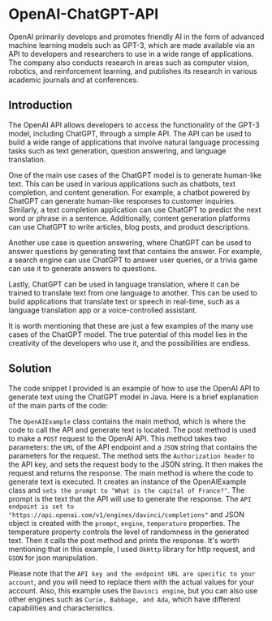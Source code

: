 # OpenAI-ChatGPT-API

OpenAI primarily develops and promotes friendly AI in the form of advanced machine learning models such as GPT-3, which are made available via an API to developers and researchers to use in a wide range of applications. The company also conducts research in areas such as computer vision, robotics, and reinforcement learning, and publishes its research in various academic journals and at conferences.

## Introduction

The OpenAI API allows developers to access the functionality of the GPT-3 model, including ChatGPT, through a simple API. The API can be used to build a wide range of applications that involve natural language processing tasks such as text generation, question answering, and language translation.

One of the main use cases of the ChatGPT model is to generate human-like text. This can be used in various applications such as chatbots, text completion, and content generation. For example, a chatbot powered by ChatGPT can generate human-like responses to customer inquiries. Similarly, a text completion application can use ChatGPT to predict the next word or phrase in a sentence. Additionally, content generation platforms can use ChatGPT to write articles, blog posts, and product descriptions.

Another use case is question answering, where ChatGPT can be used to answer questions by generating text that contains the answer. For example, a search engine can use ChatGPT to answer user queries, or a trivia game can use it to generate answers to questions.

Lastly, ChatGPT can be used in language translation, where it can be trained to translate text from one language to another. This can be used to build applications that translate text or speech in real-time, such as a language translation app or a voice-controlled assistant.

It is worth mentioning that these are just a few examples of the many use cases of the ChatGPT model. The true potential of this model lies in the creativity of the developers who use it, and the possibilities are endless.

## Solution

The code snippet I provided is an example of how to use the OpenAI API to generate text using the ChatGPT model in Java. Here is a brief explanation of the main parts of the code:

The ```OpenAIExample``` class contains the main method, which is where the code to call the API and generate text is located.
The post method is used to make a ```POST``` request to the OpenAI API. This method takes two parameters: the ```URL``` of the API endpoint and a ```JSON``` string that contains the parameters for the request. The method sets the ```Authorization header``` to the API key, and sets the request body to the JSON string. It then makes the request and returns the response.
The main method is where the code to generate text is executed. It creates an instance of the OpenAIExample class and ```sets the prompt to "What is the capital of France?"```. The prompt is the text that the API will use to generate the response. The ```API endpoint is set to "https://api.openai.com/v1/engines/davinci/completions"``` and JSON object is created with the ```prompt```, ```engine```, ```temperature``` properties. The temperature property controls the level of randomness in the generated text. Then it calls the post method and prints the response.
It's worth mentioning that in this example, I used ```OkHttp``` library for http request, and ```GSON``` for json manipulation.

Please note that the ```API key and the endpoint URL are specific to your account```, and you will need to replace them with the actual values for your account. Also, this example uses the ```Davinci engine```, but you can also use other engines such as ```Curie, Babbage, and Ada```, which have different capabilities and characteristics.
